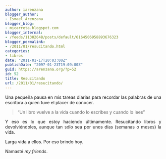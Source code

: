 ```yaml
---
author: iarenzana
blogger_author:
- Ismael Arenzana
blogger_blog:
- micarreta.blogspot.com
blogger_internal:
- /feeds/11302648/posts/default/6164506958893676323
blogger_permalink:
- /2011/01/resucitando.html
categories:
- libros
date: "2011-01-17T20:03:00Z"
publishDate: "2097-01-23T19:09:00Z"
guid: https://arenzana.org/?p=52
id: 52
title: Resucitando
url: /2011/01/resucitando/
---
```

<p style="text-align: justify;">
  Una pequeña pausa en mis tareas diarias para recordar las palabras de una escritora a quien tuve el placer de conocer.
</p>

<p style="text-align: justify;">
  <blockquote>
    <p>
      &#8220;Un libro vuelve a la vida cuando lo escribes y cuando lo lees&#8221;
    </p>
  </blockquote>
  
  <p style="text-align: justify;">
    Y eso es lo que estoy haciendo últimamente. Resucitando libros y devolviéndoles, aunque tan sólo sea por unos días (semanas o meses) la vida.
  </p>
  
  <p style="text-align: justify;">
    Larga vida a ellos. Por eso brindo hoy.
  </p>
  
  <p style="text-align: justify;">
    Namasté <i>my friends</i>.
  </p>
